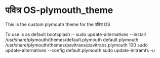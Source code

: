 # पवित्र OS-plymouth_theme
This is the custom plymouth theme for the पवित्र OS 

To use is as default bootsplash :- 
sudo update-alternatives --install /usr/share/plymouth/themes/default.plymouth default.plymouth /usr/share/plymouth/themes/pavitraos/pavitraos.plymouth 100
sudo update-alternatives --config default.plymouth
sudo update-initramfs -u
